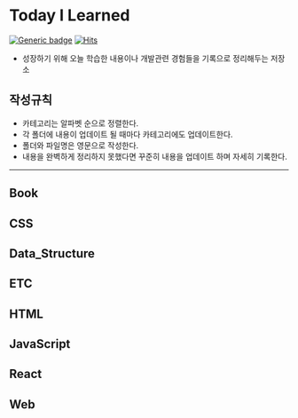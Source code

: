 # Today I Learned

[![Generic badge](https://img.shields.io/badge/version-2021.4.27-blue.svg)](https://github.com/changsu1993/TIL) [![Hits](https://hits.seeyoufarm.com/api/count/incr/badge.svg?url=https%3A%2F%2Fgithub.com%2Fchangsu1993&count_bg=%2379C83D&title_bg=%23555555&icon=&icon_color=%23E7E7E7&title=hits&edge_flat=false)](https://hits.seeyoufarm.com)

- 성장하기 위해 오늘 학습한 내용이나 개발관련 경험들을 기록으로 정리해두는 저장소

## 작성규칙

- 카테고리는 알파벳 순으로 정렬한다.
- 각 폴더에 내용이 업데이트 될 때마다 카테고리에도 업데이트한다.
- 폴더와 파일명은 영문으로 작성한다.
- 내용을 완벽하게 정리하지 못했다면 꾸준히 내용을 업데이트 하며 자세히 기록한다.

---

## Book

## CSS

## Data_Structure

## ETC

## HTML

## JavaScript

## React

## Web

